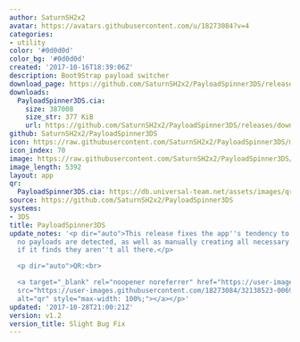 ```yaml
---
author: SaturnSH2x2
avatar: https://avatars.githubusercontent.com/u/18273084?v=4
categories:
- utility
color: '#0d0d0d'
color_bg: '#0d0d0d'
created: '2017-10-16T18:39:06Z'
description: Boot9Strap payload switcher
download_page: https://github.com/SaturnSH2x2/PayloadSpinner3DS/releases
downloads:
  PayloadSpinner3DS.cia:
    size: 387008
    size_str: 377 KiB
    url: https://github.com/SaturnSH2x2/PayloadSpinner3DS/releases/download/v1.2/PayloadSpinner3DS.cia
github: SaturnSH2x2/PayloadSpinner3DS
icon: https://raw.githubusercontent.com/SaturnSH2x2/PayloadSpinner3DS/master/assets/icon.png
icon_index: 70
image: https://raw.githubusercontent.com/SaturnSH2x2/PayloadSpinner3DS/master/assets/banner.png
image_length: 5392
layout: app
qr:
  PayloadSpinner3DS.cia: https://db.universal-team.net/assets/images/qr/payloadspinner3ds-cia.png
source: https://github.com/SaturnSH2x2/PayloadSpinner3DS
systems:
- 3DS
title: PayloadSpinner3DS
update_notes: '<p dir="auto">This release fixes the app''s tendency to crash when
  no payloads are detected, as well as manually creating all necessary directories
  if it finds they aren''t all there.</p>

  <p dir="auto">QR:<br>

  <a target="_blank" rel="noopener noreferrer" href="https://user-images.githubusercontent.com/18273084/32138523-00699f18-bc02-11e7-993b-7165c17ff9f5.png"><img
  src="https://user-images.githubusercontent.com/18273084/32138523-00699f18-bc02-11e7-993b-7165c17ff9f5.png"
  alt="qr" style="max-width: 100%;"></a></p>'
updated: '2017-10-28T21:00:21Z'
version: v1.2
version_title: Slight Bug Fix
---
```

